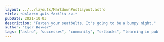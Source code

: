 ```yaml
---
layout: ../../layouts/MarkdownPostLayout.astro
title: "Dolorem quia facilis ex."
pubDate: 2021-10-03
description: "Fasten your seatbelts. It's going to be a bumpy night."
author: "Igor Beaver"
tags: ["astro", "successes", "community", "setbacks", "learning in public"]
---
```




